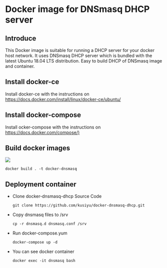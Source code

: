 # Docker image for DNSmasq DHCP server
## Introduce
This Docker image is suitable for running a DHCP server for your docker host network. It uses DNSmasq DHCP server which is bundled with the latest Ubuntu 18.04 LTS distribution.
Easy to build DHCP of DNSmasq image and container.
## Install docker-ce
Install docker-ce with the instructions on <https://docs.docker.com/install/linux/docker-ce/ubuntu/>
## Install docker-compose
Install ocker-compose with the instructions on <https://docs.docker.com/compose/)>
## Build docker images
[![](https://img.shields.io/docker/automated/:user/:repo.svg)](https://cloud.docker.com/repository/docker/kusiyu/dnsmasq-dhcp/tags)

`docker build . -t docker-dnsmasq`
## Deployment container
* Clone docker-dnsmasq-dhcp Source Code

  `git clone https://github.com/kusiyu/docker-dnsmasq-dhcp.git`

* Copy dnsmasq files to /srv

  `cp -r dnsmasq.d dnsmasq.conf /srv`

* Run docker-compose.yum

  `docker-compose up -d`
  
* You can see docker container

  `docker exec -it dnsmasq bash`
